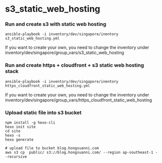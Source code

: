 # s3_static_web_hosting

### Run and create s3 with static web hosting

```
ansible-playbook -i inventory/dev/singapore/inentory s3_static_web_hosting.yml
```

If you want to create your own, you need to change the inventory under inventory/dev/singapore/group_vars/s3_static_web_hosting

### Run and create https + cloudfront + s3 static web hosting stack

```
ansible-playbook -i inventory/dev/singapore/inentory https_cloudfront_static_web_hosting.yml
```

If you want to create your own, you need to change the inventory under inventory/dev/singapore/group_vars/https_cloudfront_static_web_hosting

### Upload static file into s3 bucket

```Shell
npm install -g hexo-cli
hexo init site
cd site
hexo -s
hexo generate

# upload file to bucket blog.hongsuanni.com
aws s3 cp  public/ s3://blog.hongsuanni.com/ --region ap-southeast-1 --recursive
```
